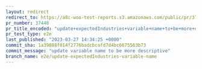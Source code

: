 ```yaml
---
layout: redirect
redirect_to: https://a8c-woo-test-reports.s3.amazonaws.com/public/pr/37448/e2e/index.html
pr_number: 37448
pr_title_encoded: "update+expectedIndustries+variable+name+to+be+more+descriptive"
pr_test_type: e2e
last_published: "2023-03-27 14:34:25 +0000"
commit_sha: 1a39888f014f2776badcbcafd7d4bc6675563b73
commit_message: "update variable name to be more descriptive"
branch_name: e2e/update-expectedIndustries-variable-name
---
```

